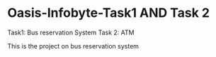 # Oasis-Infobyte-Task1 AND Task 2
Task1: Bus reservation System
Task 2: ATM 


This is the project on bus reservation system
